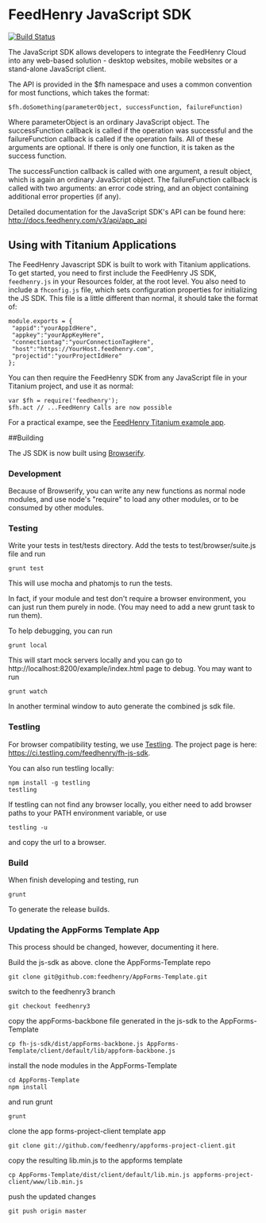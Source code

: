 FeedHenry JavaScript SDK
========================
[![Build Status](https://travis-ci.org/feedhenry/fh-js-sdk.svg?branch=use-travis-ci)](https://travis-ci.org/feedhenry/fh-js-sdk)

The JavaScript SDK allows developers to integrate the FeedHenry Cloud into any web-based solution - desktop websites, mobile websites or a stand-alone JavaScript client.

The API is provided in the $fh namespace and uses a common convention for most functions, which takes the format:

    $fh.doSomething(parameterObject, successFunction, failureFunction)

Where parameterObject is an ordinary JavaScript object. The successFunction callback is called if the operation was successful and the failureFunction callback is called if the operation fails. All of these arguments are optional. If there is only one function, it is taken as the success function.

The successFunction callback is called with one argument, a result object, which is again an ordinary JavaScript object. The failureFunction callback is called with two arguments: an error code string, and an object containing additional error properties (if any).

Detailed documentation for the JavaScript SDK's API can be found here: http://docs.feedhenry.com/v3/api/app_api

## Using with Titanium Applications
The FeedHenry Javascript SDK is built to work with Titanium applications. To get started, you need to first include the FeedHenry JS SDK, `feedhenry.js` in your Resources folder, at the root level. You also need to include a `fhconfig.js` file, which sets configuration properties for initializing the JS SDK. This file is a little different than normal, it should take the format of:

    module.exports = {
     "appid":"yourAppIdHere",
     "appkey":"yourAppKeyHere",
     "connectiontag":"yourConnectionTagHere",
     "host":"https://YourHost.feedhenry.com",
     "projectid":"yourProjectIdHere"
    };

You can then require the FeedHenry SDK from any JavaScript file in your Titanium project, and use it as normal:

  	var $fh = require('feedhenry');
  	$fh.act // ...FeedHenry Calls are now possible

For a practical exampe, see the [FeedHenry Titanium example app](https://github.com/feedhenry-training/fh-titanium-example).


##Building

The JS SDK is now built using [Browserify](http://browserify.org/).

### Development

Because of Browserify, you can write any new functions as normal node modules, and use node's "require" to load any other modules, or to be consumed by other modules.

### Testing

Write your tests in test/tests directory. Add the tests to test/browser/suite.js file and run

```
grunt test
```

This will use mocha and phatomjs to run the tests.

In fact, if your module and test don't require a browser environment, you can just run them purely in node. (You may need to add a new grunt task to run them).

To help debugging, you can run

```
grunt local
```

This will start mock servers locally and you can go to http://localhost:8200/example/index.html page to debug. You may want to run

```
grunt watch
```

In another terminal window to auto generate the combined js sdk file.

### Testling

For browser compatibility testing, we use [Testling](https://ci.testling.com/). The project page is here: https://ci.testling.com/feedhenry/fh-js-sdk.

You can also run testling locally:

```
npm install -g testling
testling
```

If testling can not find any browser locally, you either need to add browser paths to your PATH environment variable, or use

```
testling -u
```
and copy the url to a browser.

### Build

When finish developing and testing, run

```
grunt
```
To generate the release builds.

### Updating the AppForms Template App

This process should be changed, however, documenting it here.

Build the js-sdk as above.
clone the AppForms-Template repo

```
git clone git@github.com:feedhenry/AppForms-Template.git
```

switch to the feedhenry3 branch

```
git checkout feedhenry3
```

copy the appForms-backbone file generated in the js-sdk to the AppForms-Template

```
cp fh-js-sdk/dist/appForms-backbone.js AppForms-Template/client/default/lib/appform-backbone.js
```

install the node modules in the AppForms-Template

```
cd AppForms-Template
npm install
```

and run grunt

```
grunt
```

clone the app forms-project-client template app

```
git clone git://github.com/feedhenry/appforms-project-client.git
```

copy the resulting lib.min.js to the appforms template

```
cp AppForms-Template/dist/client/default/lib.min.js appforms-project-client/www/lib.min.js
```

push the updated changes

```
git push origin master
```
